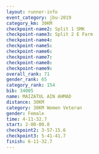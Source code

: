 ```yaml
---
layout: runner-info 
event_category: jbu-2019 
category_km: 30KM 
checkpoint-name2: Split 1 SMK 
checkpoint-name3: Split 2 E Farm 
checkpoint-name4: 
checkpoint-name5: 
checkpoint-name6: 
checkpoint-name7: 
checkpoint-name8: 
checkpoint-name9: 
overall_rank: 71
gender_rank: 65
category_rank: 154
bib: 34005
name: MAIZATUL AIN AHMAD
distance: 30KM
category: 30KM Women Veteran
gender: Female
time: 4-11-32.7
start: 2-00-00.0
checkpoint2: 3-57-15.6
checkpoint3: 5-41-41.7
finish: 6-11-32.7
---
```

